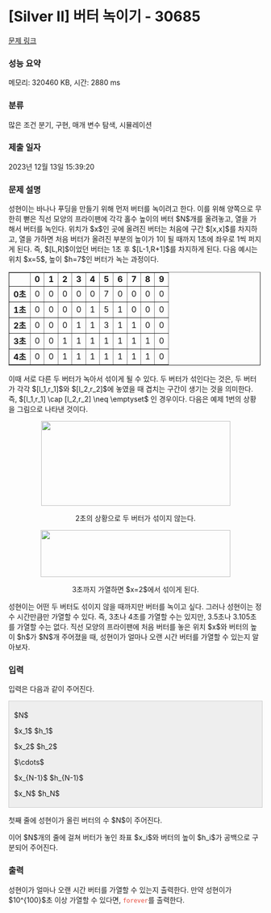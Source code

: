 # [Silver II] 버터 녹이기 - 30685 

[문제 링크](https://www.acmicpc.net/problem/30685) 

### 성능 요약

메모리: 320460 KB, 시간: 2880 ms

### 분류

많은 조건 분기, 구현, 매개 변수 탐색, 시뮬레이션

### 제출 일자

2023년 12월 13일 15:39:20

### 문제 설명

<p>성현이는 바나나 푸딩을 만들기 위해 먼저 버터를 녹이려고 한다. 이를 위해 양쪽으로 무한히 뻗은 직선 모양의 프라이팬에 각각 홀수 높이의 버터 $N$개를 올려놓고, 열을 가해서 버터를 녹인다. 위치가 $x$인 곳에 올려진 버터는 처음에 구간 $[x,x]$를 차지하고, 열을 가하면 처음 버터가 올려진 부분의 높이가 1이 될 때까지 1초에 좌우로 1씩 퍼지게 된다. 즉, $[L,R]$이었던 버터는 1초 후 $[L-1,R+1]$를 차지하게 된다. 다음 예시는 위치 $x=5$, 높이 $h=7$인 버터가 녹는 과정이다.</p>

<table align="center" border="1" cellpadding="1" cellspacing="1" class="table table-bordered" style="width: 500px;">
	<tbody>
		<tr>
			<td style="text-align: center;"> </td>
			<td style="text-align: center;"><strong>0</strong></td>
			<td style="text-align: center;"><strong>1</strong></td>
			<td style="text-align: center;"><strong>2</strong></td>
			<td style="text-align: center;"><strong>3</strong></td>
			<td style="text-align: center;"><strong>4</strong></td>
			<td style="text-align: center;"><strong>5</strong></td>
			<td style="text-align: center;"><strong>6</strong></td>
			<td style="text-align: center;"><strong>7</strong></td>
			<td style="text-align: center;"><strong>8</strong></td>
			<td style="text-align: center;"><strong>9</strong></td>
		</tr>
		<tr>
			<td style="text-align: center;"><strong>0초</strong></td>
			<td style="text-align: center;">0</td>
			<td style="text-align: center;">0</td>
			<td style="text-align: center;">0</td>
			<td style="text-align: center;">0</td>
			<td style="text-align: center;">0</td>
			<td style="text-align: center;">7</td>
			<td style="text-align: center;">0</td>
			<td style="text-align: center;">0</td>
			<td style="text-align: center;">0</td>
			<td style="text-align: center;">0</td>
		</tr>
		<tr>
			<td style="text-align: center;"><strong>1초</strong></td>
			<td style="text-align: center;">0</td>
			<td style="text-align: center;">0</td>
			<td style="text-align: center;">0</td>
			<td style="text-align: center;">0</td>
			<td style="text-align: center;">1</td>
			<td style="text-align: center;">5</td>
			<td style="text-align: center;">1</td>
			<td style="text-align: center;">0</td>
			<td style="text-align: center;">0</td>
			<td style="text-align: center;">0</td>
		</tr>
		<tr>
			<td style="text-align: center;"><strong>2초</strong></td>
			<td style="text-align: center;">0</td>
			<td style="text-align: center;">0</td>
			<td style="text-align: center;">0</td>
			<td style="text-align: center;">1</td>
			<td style="text-align: center;">1</td>
			<td style="text-align: center;">3</td>
			<td style="text-align: center;">1</td>
			<td style="text-align: center;">1</td>
			<td style="text-align: center;">0</td>
			<td style="text-align: center;">0</td>
		</tr>
		<tr>
			<td style="text-align: center;"><strong>3초</strong></td>
			<td style="text-align: center;">0</td>
			<td style="text-align: center;">0</td>
			<td style="text-align: center;">1</td>
			<td style="text-align: center;">1</td>
			<td style="text-align: center;">1</td>
			<td style="text-align: center;">1</td>
			<td style="text-align: center;">1</td>
			<td style="text-align: center;">1</td>
			<td style="text-align: center;">1</td>
			<td style="text-align: center;">0</td>
		</tr>
		<tr>
			<td style="text-align: center;"><strong>4초</strong></td>
			<td style="text-align: center;">0</td>
			<td style="text-align: center;">0</td>
			<td style="text-align: center;">1</td>
			<td style="text-align: center;">1</td>
			<td style="text-align: center;">1</td>
			<td style="text-align: center;">1</td>
			<td style="text-align: center;">1</td>
			<td style="text-align: center;">1</td>
			<td style="text-align: center;">1</td>
			<td style="text-align: center;">0</td>
		</tr>
	</tbody>
</table>

<p>이때 서로 다른 두 버터가 녹아서 섞이게 될 수 있다. 두 버터가 섞인다는 것은, 두 버터가 각각 $[l_1,r_1]$와 $[l_2,r_2]$에 놓였을 때 겹치는 구간이 생기는 것을 의미한다. 즉, $[l_1,r_1] \cap [l_2,r_2] \neq \emptyset$ 인 경우이다. 다음은 예제 1번의 상황을 그림으로 나타낸 것이다.</p>

<p style="text-align: center;"><img alt="" src="" style="width: 375px; height: 168px;"></p>

<p style="text-align: center;">2초의 상황으로 두 버터가 섞이지 않는다.</p>

<p style="text-align: center;"><img alt="" src="" style="width: 376px; height: 93px;"></p>

<p style="text-align: center;">3초까지 가열하면 $x=2$에서 섞이게 된다.</p>

<p>성현이는 어떤 두 버터도 섞이지 않을 때까지만 버터를 녹이고 싶다. 그러나 성현이는 정수 시간만큼만 가열할 수 있다. 즉, 3초나 4초를 가열할 수는 있지만, 3.5초나 3.105초를 가열할 수는 없다. 직선 모양의 프라이팬에 처음 버터를 놓은 위치 $x$와 버터의 높이 $h$가 $N$개 주어졌을 때, 성현이가 얼마나 오랜 시간 버터를 가열할 수 있는지 알아보자.</p>

### 입력 

 <p>입력은 다음과 같이 주어진다.</p>

<div style="background:#eeeeee;border:1px solid #cccccc;padding:5px 10px;">
<p>$N$</p>

<p>$x_1$ $h_1$</p>

<p>$x_2$ $h_2$</p>

<p>$\cdots$</p>

<p>$x_{N-1}$ $h_{N-1}$</p>

<p>$x_N$ $h_N$</p>
</div>

<p>첫째 줄에 성현이가 올린 버터의 수 $N$이 주어진다.</p>

<p>이어 $N$개의 줄에 걸쳐 버터가 놓인 좌표 $x_i$와 버터의 높이 $h_i$가 공백으로 구분되어 주어진다.</p>

### 출력 

 <p>성현이가 얼마나 오랜 시간 버터를 가열할 수 있는지 출력한다. 만약 성현이가 $10^{100}$초 이상 가열할 수 있다면, <span style="color:#e74c3c;"><code>forever</code></span>를 출력한다.</p>

